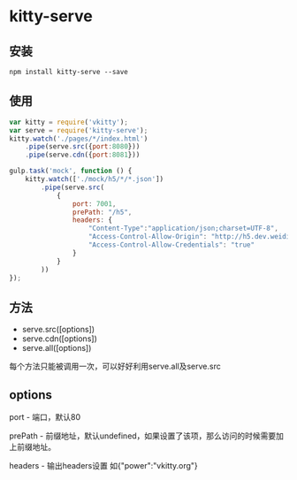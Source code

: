 # kitty-serve



## 安装

```
npm install kitty-serve --save
```



## 使用

```javascript
var kitty = require('vkitty');
var serve = require('kitty-serve');
kitty.watch('./pages/*/index.html')
    .pipe(serve.src({port:8080}))
    .pipe(serve.cdn({port:8081}))
```

```javascript
gulp.task('mock', function () {
    kitty.watch(['./mock/h5/*/*.json'])
        .pipe(serve.src(
            {
                port: 7001,
                prePath: "/h5",
                headers: {
                    "Content-Type":"application/json;charset=UTF-8",
                    "Access-Control-Allow-Origin": "http://h5.dev.weidian.com",
                    "Access-Control-Allow-Credentials": "true"
                }
            }
        ))
});
```



## 方法

* serve.src([options])
* serve.cdn([options])
* serve.all([options])

每个方法只能被调用一次，可以好好利用serve.all及serve.src

## options

port - 端口，默认80

prePath - 前缀地址，默认undefined，如果设置了该项，那么访问的时候需要加上前缀地址。

headers - 输出headers设置 如{"power":"vkitty.org"}





